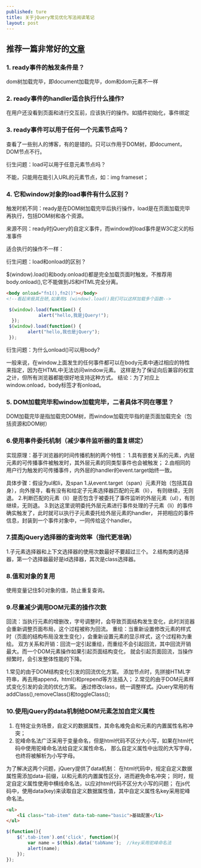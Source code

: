 ```yaml
---
published: ture
title: 关于jQuery常见优化写法阅读笔记
layout: post
---
```


## 推荐一篇非常好的[文章](https://mp.weixin.qq.com/s?__biz=MzU5NzEwMDQyNA==&mid=2247483704&idx=1&sn=4c7c76969248f4debacbedc5b48398f4&chksm=fe59d3dfc92e5ac96a6bae93d602fc208840af61617c6ff4977e15ecf3245ce4b6e8d7ba6c7e&mpshare=1&scene=22&srcid=0626gpZgt2jWBVexebE9Pvo9#rd)

### 1. ready事件的触发条件是？

dom树加载完毕，即document加载完毕，dom和dom元素不一样


### 2. ready事件的handler适合执行什么操作?

在用户还没看到页面和进行交互前，应该执行的操作。如插件初始化，事件绑定


### 3. ready事件可以用于任何一个元素节点吗？

查看了一些别人的博客，有的是错的。只可以作用于DOM树，即document，DOM节点不行。

衍生问题：load可以用于任意元素节点吗？

不能，只能用在能引入URL的元素节点，如：img frameset；


### 4. 它和window对象的load事件有什么区别？

 触发时机不同：ready是在DOM树加载完毕后执行操作，load是在页面加载完毕再执行，包括DOM树和各个资源。

 来源不同：ready时jQuery的自定义事件，而window的load事件是W3C定义的标准事件

 适合执行的操作不一样：

衍生问题：load和onload的区别？

$(window).load()和body.onload()都是完全加载页面时触发。不推荐用body.onload(),它不能做到JS和HTML完全分离。

```html
<body onload="fn1(),fn2()"></body>
<!--看起来极其丑陋,如果用$ (window).load()我们可以这样加载多个函数-->
```

```javascript
 $(window).load(function() {
            alert("hello,我是jQuery!");
  });
 $(window).load(function() {
        alert("hello,我也是jQuery");
 });
```

衍生问题：为什么onload()可以用body?

一般来说，在window上面发生的任何事件都可以在body元素中通过相应的特性来指定，因为在HTML中无法访问window元素。
这样是为了保证向后兼容的权宜之计，但所有浏览器都能很好地支持这种方式。
结论：为了对应上window.onload，body标签才有onload。


### 5. DOM加载完毕和window加载完毕，二者具体不同在哪里？

DOM加载完毕是指加载完DOM树，而window加载完毕指的是页面加载完全（包括资源和DOM树）


### 6.使用事件委托机制（减少事件监听器的重复绑定）

实现原理：基于浏览器的时间传播机制的两个特性：
1.具有嵌套关系的元素，内层元素的可传播事件被触发时，其外层元素的同类型事件也会被触发；
2.由相同的用户行为触发的可传播事件，内外层的handler的event.target始终一致。

具体步骤：假设为ul和li，及span
1.从event.target（span）元素开始（包括其自身），向外搜寻，看有没有和给定子元素选择器匹配的元素（li），
有则继续，无则退。
2.判断匹配的元素（li）是否包含于被委托了事件监听的外层元素（ul），有则继续，无则退。
3.到达这里说明委托外层元素进行事件处理的子元素（li）的事件确实触发了，此时就可以执行子元素委托给外层元素的handler，
并把相应的事件信息，封装到一个事件对象中，一同传给这个handler。


### 7.提高jQuery选择器的查询效率（指代更准确）

1.子元素选择器和上下文选择器的使用次数最好不要超过三个。
2.结构类的选择器，第一个选择器最好是id选择器，其次是class选择器。


### 8.值和对象的复用

使用变量记住$()对象的值，防止重复查询。


### 9.尽量减少调用DOM元素的操作次数

回流：当执行元素的增删改，字号调整时，会导致页面结构发生变化，此时浏览器会重新调整页面布局，这个过程被称为回流。
重绘：当重新设置修改元素的样式时（页面的结构布局没发生变化），会重新设置元素的显示样式，这个过程称为重绘。
双方关系和开销：回流一定引起重绘，而重绘不会引起回流，其中回流开销最大。而一个DOM元素操作如果引起页面结构变化，
就会引起页面回流，当操作频繁时，会引发整体性能的下降。

1.常见的由于DOM结构变化引发的回流优化方案。
添加节点时，先拼接HTML字符串，再去用append，html()和prepend等方法插入；
2.常见的由于DOM元素样式变化引发的会流的优化方案。
通过修改class，统一调整样式。jQuery常用的有addClass(),removeClass()和toggleClass();


### 10.使用jQuery的data机制给DOM元素怎加自定义属性

1. 在特定业务场景，自定义的数据属性，其命名难免会和元素的内置属性名称冲突；
2. 驼峰命名法广泛采用于变量命名，但是html代码不区分大小写，如果在html代码中使用驼峰命名法给自定义属性命名，
那么自定义属性中出现的大写字母，也终将被解析为小写字母。

为了解决这两个问题，jQuery提供了data机制：
在html代码中，规定自定义数据属性需添加data-前缀，以和元素的内置属性区分，进而避免命名冲突；
同时，规定自定义属性使用中横线命名法，以应对html代码不区分大小写的问题；
在js代码中，使用data(key)来读取自定义数据属性值，其中自定义属性名key采用驼峰命名法。

```html
<ul>
	<li class="tab-item" data-tab-name="basic">基础配置</li>
</ul>
```

```javascript
$(function(){
	$('.tab-item').on('click', function(){
		var name = $(this).data('tabName');  //key采用驼峰命名法
		alert(name);
	});
});
```
